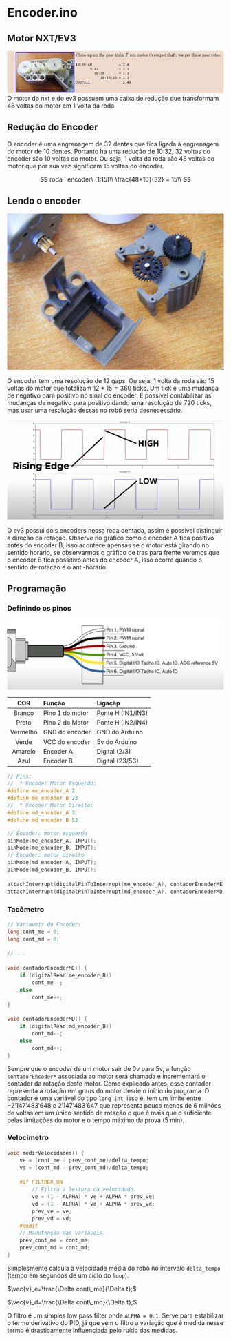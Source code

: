 # Encoder.ino

## Motor NXT/EV3

![gears](gears.png)
O motor do nxt e do ev3 possuem uma caixa de redução que transformam 48 voltas do motor em 1 volta da roda.

## Redução do Encoder

O encoder é uma engrenagem de 32 dentes que fica ligada à engrenagem do motor de 10 dentes.
Portanto ha uma redução de 10:32, 32 voltas do encoder são 10 voltas do motor.
Ou seja, 1 volta da roda são 48 voltas do motor que por sua vez significam 15 voltas do encoder.

$$
roda : encoder\ (1:15)\\
\frac{48*10}{32} = 15\\
$$

## Lendo o encoder

![encoder](encoder.jpg)

O encoder tem uma resolução de 12 gaps. Ou seja, 1 volta da roda são 15 voltas do motor que totalizam $12*15=360$ ticks.
Um tick é uma mudança de negativo para positivo no sinal do encoder. É possivel contabilizar as mudanças de negativo para positivo dando uma resolução de $720$ ticks, mas usar uma resolução dessas no robô seria desnecessário.

![tick](grafico.png)

O ev3 possui dois encoders nessa roda dentada, assim é possivel distinguir a direção da rotação. Observe no gráfico como o encoder A fica positivo antes do encoder B, isso acontece apensas se o motor está girando no sentido horário, se observarmos o gráfico de tras para frente veremos que o encoder B fica possitivo antes do encoder A, isso ocorre quando o sentido de rotação é o anti-horário.

## Programação

### Definindo os pinos

![fios](fios.png)

|   COR    | Função          | Ligaçãp           |
| :------: | :-------------- | :---------------- |
|  Branco  | Pino 1 do motor | Ponte H (IN1/IN3) |
|  Preto   | Pino 2 do Motor | Ponte H (IN2/IN4) |
| Vermelho | GND do encoder  | GND do Arduino    |
|  Verde   | VCC do encoder  | 5v do Arduino     |
| Amarelo  | Encoder A       | Digital (2/3)     |
|   Azul   | Encoder B       | Digital (23/53)   |

```C++
// Pins:
//  * Encoder Motor Esquerdo:
#define me_encoder_A 2
#define me_encoder_B 23
//  * Encoder Motor Direito:
#define md_encoder_A 3
#define md_encoder_B 53
```

```C++
// Encoder: motor esquerdo
pinMode(me_encoder_A, INPUT);
pinMode(me_encoder_B, INPUT);
// Encoder: motor direito
pinMode(md_encoder_A, INPUT);
pinMode(md_encoder_B, INPUT);

attachInterrupt(digitalPinToInterrupt(me_encoder_A), contadorEncoderME, RISING);
attachInterrupt(digitalPinToInterrupt(md_encoder_A), contadorEncoderMD, RISING);
```

### Tacômetro

```C++
// Variaveis do Encoder:
long cont_me = 0;
long cont_md = 0;

// ...

void contadorEncoderME() {
    if (digitalRead(me_encoder_B))
        cont_me--;
    else
        cont_me++;
}

void contadorEncoderMD() {
    if (digitalRead(md_encoder_B))
        cont_md--;
    else
        cont_md++;
}
```

Sempre que o encoder de um motor sair de 0v para 5v, a função `contadorEncoder*` associada ao motor será chamada e incrementará o contador da rotação deste motor.
Como explicado antes, esse contador representa a rotação em graus do motor desde o início do programa.
O contador é uma variável do tipo `long int`, isso é, tem um limite entre $-2'147'483'648$ e $2'147'483'647$ que representa pouco menos de 6 milhões de voltas em um único sentido de rotação o que é mais que o suficiente pelas limitações do motor e o tempo máximo da prova (5 min).

### Velocímetro

```C++
void medirVelocidades() {
    ve = (cont_me - prev_cont_me)/delta_tempo;
    vd = (cont_md - prev_cont_md)/delta_tempo;

    #if FILTRER_ON
        // Filtra a leitura da velocidade.
        ve = (1 - ALPHA) * ve + ALPHA * prev_ve;
        vd = (1 - ALPHA) * vd + ALPHA * prev_vd;
        prev_ve = ve;
        prev_vd = vd;
    #endif
    // Manutenção das variáveis:
    prev_cont_me = cont_me;
    prev_cont_md = cont_md;
}
```

Simplesmente calcula a velocidade média do robô no intervalo `delta_tempo` (tempo em segundos de um ciclo do `loop`).

$\vec{v}_e=\frac{\Delta cont\_me}{\Delta t};$

$\vec{v}_d=\frac{\Delta cont\_md}{\Delta t};$

O filtro é um simples low pass filter onde `ALPHA = 0.1`. Serve para estabilizar o termo derivativo do PID, já que sem o filtro a variação que é medida nesse termo é drasticamente influenciada pelo ruído das medidas.
